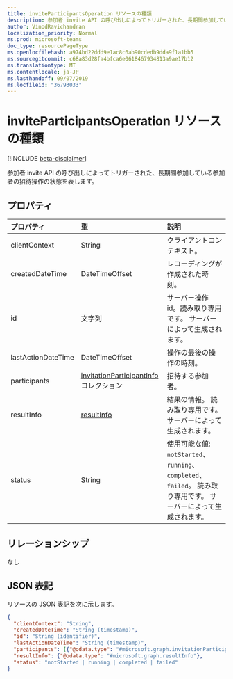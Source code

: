 ```yaml
---
title: inviteParticipantsOperation リソースの種類
description: 参加者 invite API の呼び出しによってトリガーされた、長期間参加している参加者の招待操作の状態を表します。
author: VinodRavichandran
localization_priority: Normal
ms.prod: microsoft-teams
doc_type: resourcePageType
ms.openlocfilehash: a974bd22ddd9e1ac8c6ab90cdedb9dda9f1a1bb5
ms.sourcegitcommit: c68a83d28fa4bfca6e0618467934813a9ae17b12
ms.translationtype: MT
ms.contentlocale: ja-JP
ms.lasthandoff: 09/07/2019
ms.locfileid: "36793033"
---
```

# <a name="inviteparticipantsoperation-resource-type"></a>inviteParticipantsOperation リソースの種類

[!INCLUDE [beta-disclaimer](../../includes/beta-disclaimer.md)]

参加者 invite API の呼び出しによってトリガーされた、長期間参加している参加者の招待操作の状態を表します。

## <a name="properties"></a>プロパティ

| プロパティ                       | 型                        | 説明                                                                                                                                       |
| :----------------------------- | :---------------------------| :-------------------------------------------------------------------------------------------------------------------------------------------------|
| clientContext                  | String                      | クライアントコンテキスト。                                                                                                                               |
| createdDateTime                | DateTimeOffset              | レコーディングが作成された時刻。                                                                                                          |
| id                             | 文字列                      | サーバー操作 id。読み取り専用です。 サーバーによって生成されます。                                                                                             |
| lastActionDateTime             | DateTimeOffset              | 操作の最後の操作の時刻。                                                                                                     |
| participants | [invitationParticipantInfo](invitationParticipantInfo.md)コレクション | 招待する参加者。 |
| resultInfo                     | [resultInfo](resultinfo.md) | 結果の情報。  読み取り専用です。 サーバーによって生成されます。                                                                                             |
| status                         | String                      | 使用可能な値: `notStarted`、`running`、`completed`、`failed`。 読み取り専用です。 サーバーによって生成されます。                                                 |

## <a name="relationships"></a>リレーションシップ
なし

## <a name="json-representation"></a>JSON 表記

リソースの JSON 表記を次に示します。

<!-- {
  "blockType": "resource",
  "optionalProperties": [

  ],
  "@odata.type": "microsoft.graph.inviteParticipantsOperation"
}-->
```json
{
  "clientContext": "String",
  "createdDateTime": "String (timestamp)",
  "id": "String (identifier)",
  "lastActionDateTime": "String (timestamp)",
  "participants": [{"@odata.type": "#microsoft.graph.invitationParticipantInfo"}],
  "resultInfo": {"@odata.type": "#microsoft.graph.resultInfo"},
  "status": "notStarted | running | completed | failed"
}
```

<!-- uuid: 8fcb5dbc-d5aa-4681-8e31-b001d5168d79
2015-10-25 14:57:30 UTC -->
<!-- {
  "type": "#page.annotation",
  "description": "inviteParticipantsOperation resource",
  "keywords": "",
  "section": "documentation",
  "tocPath": "",
  "suppressions": []
}-->
